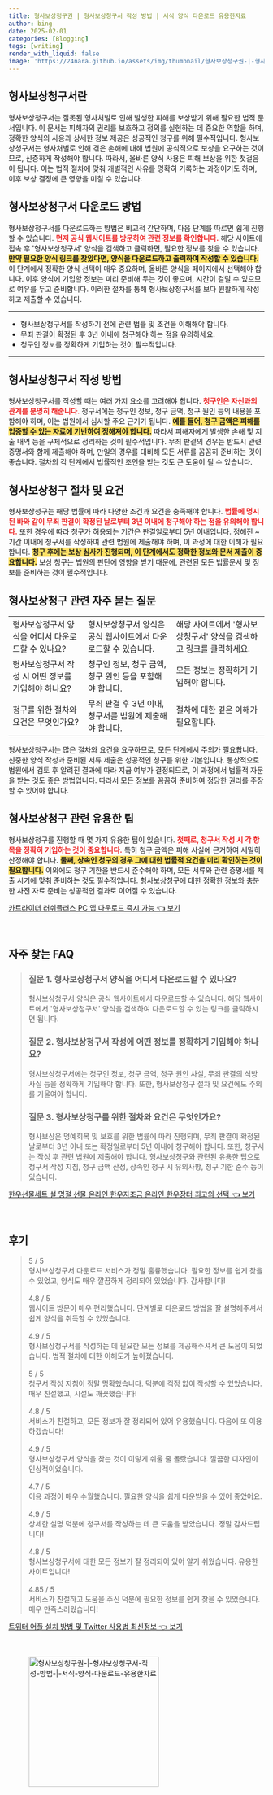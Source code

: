 ```yaml
---
title: 형사보상청구권 | 형사보상청구서 작성 방법 | 서식 양식 다운로드 유용한자료
author: bing
date: 2025-02-01
categories: [Blogging]
tags: [writing]
render_with_liquid: false
image: 'https://24nara.github.io/assets/img/thumbnail/형사보상청구권-|-형사보상청구서-작성-방법-|-서식-양식-다운로드-유용한자료.webp'
---
```



<h2 id='형사보상청구서_소개'>형사보상청구서란</h2>

<p>형사보상청구서는 잘못된 형사처벌로 인해 발생한 피해를 보상받기 위해 필요한 법적 문서입니다. 이 문서는 피해자의 권리를 보호하고 정의를 실현하는 데 중요한 역할을 하며, 정확한 양식의 사용과 상세한 정보 제공은 성공적인 청구를 위해 필수적입니다. 형사보상청구서는 형사처벌로 인해 겪은 손해에 대해 법원에 공식적으로 보상을 요구하는 것이므로, 신중하게 작성해야 합니다. 따라서, 올바른 양식 사용은 피해 보상을 위한 첫걸음이 됩니다. 이는 법적 절차에 맞춰 개별적인 사유를 명확히 기록하는 과정이기도 하며, 이후 보상 결정에 큰 영향을 미칠 수 있습니다.</p>

<h2 id='형사보상청구서_다운로드방법'>형사보상청구서 다운로드 방법</h2>

<p>형사보상청구서를 다운로드하는 방법은 비교적 간단하며, 다음 단계를 따르면 쉽게 진행할 수 있습니다. <b><span style="color: #ee2323;">먼저 공식 웹사이트를 방문하여 관련 정보를 확인합니다.</span></b> 해당 사이트에 접속 후 '형사보상청구서' 양식을 검색하고 클릭하면, 필요한 정보를 찾을 수 있습니다. <b><span style="background-color: #ffe066;">만약 필요한 양식 링크를 찾았다면, 양식을 다운로드하고 출력하여 작성할 수 있습니다.</span></b> 이 단계에서 정확한 양식 선택이 매우 중요하며, 올바른 양식을 페이지에서 선택해야 합니다. 이후 양식에 기입할 정보는 미리 준비해 두는 것이 좋으며, 시간이 걸릴 수 있으므로 여유를 두고 준비합니다. 이러한 절차를 통해 형사보상청구서를 보다 원활하게 작성하고 제출할 수 있습니다.</p>

<hr />

<ul>
    <li>형사보상청구서를 작성하기 전에 관련 법률 및 조건을 이해해야 합니다.</li>
    <li>무죄 판결이 확정된 후 3년 이내에 청구해야 하는 점을 유의하세요.</li>
    <li>청구인 정보를 정확하게 기입하는 것이 필수적입니다.</li>
</ul>

<hr />

<h2 id='형사보상청구서_작성방법'>형사보상청구서 작성 방법</h2>

<p>형사보상청구서를 작성할 때는 여러 가지 요소를 고려해야 합니다. <b><span style="color: #ee2323;">청구인은 자신과의 관계를 분명히 해줍니다.</span></b> 청구서에는 청구인 정보, 청구 금액, 청구 원인 등의 내용을 포함해야 하며, 이는 법원에서 심사할 주요 근거가 됩니다. <b><span style="background-color: #ffe066;">예를 들어, 청구 금액은 피해를 입증할 수 있는 자료에 기반하여 정해져야 합니다.</span></b> 따라서 피해자에게 발생한 손해 및 지출 내역 등을 구체적으로 정리하는 것이 필수적입니다. 무죄 판결의 경우는 반드시 관련 증명서와 함께 제출해야 하며, 만일의 경우를 대비해 모든 서류를 꼼꼼히 준비하는 것이 좋습니다. 절차의 각 단계에서 법률적인 조언을 받는 것도 큰 도움이 될 수 있습니다.</p>

<h2 id='형사보상청구서_절차_및_요건'>형사보상청구 절차 및 요건</h2>

<p>형사보상청구는 해당 법률에 따라 다양한 조건과 요건을 충족해야 합니다. <b><span style="color: #ee2323;">법률에 명시된 바와 같이 무죄 판결이 확정된 날로부터 3년 이내에 청구해야 하는 점을 유의해야 합니다.</span></b> 또한 경우에 따라 청구가 허용되는 기간은 판결일로부터 5년 이내입니다. 정해진 ~ 기간 이내에 청구서를 작성하여 관련 법원에 제출해야 하며, 이 과정에 대한 이해가 필요합니다. <b><span style="background-color: #ffe066;">청구 후에는 보상 심사가 진행되며, 이 단계에서도 정확한 정보와 문서 제출이 중요합니다.</span></b> 보상 청구는 법원의 판단에 영향을 받기 때문에, 관련된 모든 법률문서 및 정보를 준비하는 것이 필수적입니다.</p>

<h2 id='형사보상청구서_자주_묻는_질문'>형사보상청구 관련 자주 묻는 질문</h2>

<table>
    <tr>
        <td>형사보상청구서 양식을 어디서 다운로드할 수 있나요?</td>
        <td>형사보상청구서 양식은 공식 웹사이트에서 다운로드할 수 있습니다.</td>
        <td>해당 사이트에서 '형사보상청구서' 양식을 검색하고 링크를 클릭하세요.</td>
    </tr>
    <tr>
        <td>형사보상청구서 작성 시 어떤 정보를 기입해야 하나요?</td>
        <td>청구인 정보, 청구 금액, 청구 원인 등을 포함해야 합니다.</td>
        <td>모든 정보는 정확하게 기입해야 합니다.</td>
    </tr>
    <tr>
        <td>청구를 위한 절차와 요건은 무엇인가요?</td>
        <td>무죄 판결 후 3년 이내, 청구서를 법원에 제출해야 합니다.</td>
        <td>절차에 대한 깊은 이해가 필요합니다.</td>
    </tr>
</table>

<p>형사보상청구서는 많은 절차와 요건을 요구하므로, 모든 단계에서 주의가 필요합니다. 신중한 양식 작성과 준비된 서류 제출은 성공적인 청구를 위한 기본입니다. 통상적으로 법원에서 검토 후 알려진 결과에 따라 지급 여부가 결정되므로, 이 과정에서 법률적 자문을 받는 것도 좋은 방법입니다. 따라서 모든 정보를 꼼꼼히 준비하여 정당한 권리를 주장할 수 있어야 합니다.</p>

<h2 id='형사보상청구서_팁'>형사보상청구 관련 유용한 팁</h2>

<p>형사보상청구를 진행할 때 몇 가지 유용한 팁이 있습니다. <b><span style="color: #ee2323;">첫째로, 청구서 작성 시 각 항목을 정확히 기입하는 것이 중요합니다.</span></b> 특히 청구 금액은 피해 사실에 근거하여 세밀히 산정해야 합니다. <b><span style="background-color: #ffe066;">둘째, 상속인 청구의 경우 그에 대한 법률적 요건을 미리 확인하는 것이 필요합니다.</span></b> 이외에도 청구 기한을 반드시 준수해야 하며, 모든 서류와 관련 증명서를 제출 시기에 맞춰 준비하는 것도 필수적입니다. 형사보상청구에 대한 정확한 정보와 충분한 사전 자료 준비는 성공적인 결과로 이어질 수 있습니다.</p>


<p><a class="click-button" title="카트라이더 러쉬플러스 PC 앱 다운로드 즉시 가능" href="https://24nara.github.io/posts/%EC%B9%B4%ED%8A%B8%EB%9D%BC%EC%9D%B4%EB%8D%94-%EB%9F%AC%EC%89%AC%ED%94%8C%EB%9F%AC%EC%8A%A4-PC-%EC%95%B1-%EB%8B%A4%EC%9A%B4%EB%A1%9C%EB%93%9C-%EC%A6%89%EC%8B%9C-%EA%B0%80%EB%8A%A5/" rel="dofollow">카트라이더 러쉬플러스 PC 앱 다운로드 즉시 가능 👈 보기</a></p><br>
<h2 id='자주_찾는_FAQ'>자주 찾는 FAQ</h2>
<div itemscope="" itemtype="https://schema.org/FAQPage"> 
<blockquote> 
<div itemscope="" itemprop="mainEntity" itemtype="https://schema.org/Question"> 
<h3 itemprop="name">질문 1. 형사보상청구서 양식을 어디서 다운로드할 수 있나요?</h3> 
<div itemscope="" itemprop="acceptedAnswer" itemtype="https://schema.org/Answer"> 
<span itemprop="text"> 
<p>형사보상청구서 양식은 공식 웹사이트에서 다운로드할 수 있습니다. 해당 웹사이트에서 '형사보상청구서' 양식을 검색하여 다운로드할 수 있는 링크를 클릭하시면 됩니다.</p> 
</span> 
</div> 
</div> 

<div itemscope="" itemprop="mainEntity" itemtype="https://schema.org/Question"> 
<h3 itemprop="name">질문 2. 형사보상청구서 작성에 어떤 정보를 정확하게 기입해야 하나요?</h3> 
<div itemscope="" itemprop="acceptedAnswer" itemtype="https://schema.org/Answer"> 
<span itemprop="text"> 
<p>형사보상청구서에는 청구인 정보, 청구 금액, 청구 원인 사실, 무죄 판결의 석방 사실 등을 정확하게 기입해야 합니다. 또한, 형사보상청구 절차 및 요건에도 주의를 기울여야 합니다.</p> 
</span> 
</div> 
</div> 

<div itemscope="" itemprop="mainEntity" itemtype="https://schema.org/Question"> 
<h3 itemprop="name">질문 3. 형사보상청구를 위한 절차와 요건은 무엇인가요?</h3> 
<div itemscope="" itemprop="acceptedAnswer" itemtype="https://schema.org/Answer"> 
<span itemprop="text"> 
<p>형사보상은 명예회복 및 보호를 위한 법률에 따라 진행되며, 무죄 판결이 확정된 날로부터 3년 이내 또는 확정일로부터 5년 이내에 청구해야 합니다. 또한, 청구서는 작성 후 관련 법원에 제출해야 합니다. 형사보상청구와 관련된 유용한 팁으로 청구서 작성 지침, 청구 금액 산정, 상속인 청구 시 유의사항, 청구 기한 준수 등이 있습니다.</p> 
</span> 
</div> 
</div> 
</blockquote> 
</div>
<p><a class="click-button" title="한우선물세트 설 명절 선물 온라인 한우자조금 온라인 한우장터 최고의 선택" href="https://24nara.github.io/posts/%ED%95%9C%EC%9A%B0%EC%84%A0%EB%AC%BC%EC%84%B8%ED%8A%B8-%EC%84%A4-%EB%AA%85%EC%A0%88-%EC%84%A0%EB%AC%BC-%EC%98%A8%EB%9D%BC%EC%9D%B8-%ED%95%9C%EC%9A%B0%EC%9E%90%EC%A1%B0%EA%B8%88-%EC%98%A8%EB%9D%BC%EC%9D%B8-%ED%95%9C%EC%9A%B0%EC%9E%A5%ED%84%B0-%EC%B5%9C%EA%B3%A0%EC%9D%98-%EC%84%A0%ED%83%9D/" rel="dofollow">한우선물세트 설 명절 선물 온라인 한우자조금 온라인 한우장터 최고의 선택 👈 보기</a></p><br>
<h2 id='후기'>후기</h2>
<div itemscope itemtype="https://schema.org/Product">
  <blockquote>
  <div itemprop="review" itemscope itemtype="https://schema.org/Review">
      <div itemprop="reviewRating" itemscope itemtype="https://schema.org/Rating"> <span itemprop="ratingValue">5</span> / <span itemprop="bestRating">5</span> </div>
      <span itemprop="reviewBody">형사보상청구서 다운로드 서비스가 정말 훌륭했습니다. 필요한 정보를 쉽게 찾을 수 있었고, 양식도 매우 깔끔하게 정리되어 있었습니다. 감사합니다!</span>
  </div>
  <br>
  <div itemprop="review" itemscope itemtype="https://schema.org/Review">
      <div itemprop="reviewRating" itemscope itemtype="https://schema.org/Rating"> <span itemprop="ratingValue">4.8</span> / <span itemprop="bestRating">5</span> </div>
      <span itemprop="reviewBody">웹사이트 방문이 매우 편리했습니다. 단계별로 다운로드 방법을 잘 설명해주셔서 쉽게 양식을 취득할 수 있었습니다.</span>
  </div>
  <br>
  <div itemprop="review" itemscope itemtype="https://schema.org/Review">
      <div itemprop="reviewRating" itemscope itemtype="https://schema.org/Rating"> <span itemprop="ratingValue">4.9</span> / <span itemprop="bestRating">5</span> </div>
      <span itemprop="reviewBody">형사보상청구서를 작성하는 데 필요한 모든 정보를 제공해주셔서 큰 도움이 되었습니다. 법적 절차에 대한 이해도가 높아졌습니다.</span>
  </div>
  <br>
  <div itemprop="review" itemscope itemtype="https://schema.org/Review">
      <div itemprop="reviewRating" itemscope itemtype="https://schema.org/Rating"> <span itemprop="ratingValue">5</span> / <span itemprop="bestRating">5</span> </div>
      <span itemprop="reviewBody">청구서 작성 지침이 정말 명확했습니다. 덕분에 걱정 없이 작성할 수 있었습니다. 매우 친절했고, 시설도 깨끗했습니다!</span>
  </div>
  <br>
  <div itemprop="review" itemscope itemtype="https://schema.org/Review">
      <div itemprop="reviewRating" itemscope itemtype="https://schema.org/Rating"> <span itemprop="ratingValue">4.8</span> / <span itemprop="bestRating">5</span> </div>
      <span itemprop="reviewBody">서비스가 친절하고, 모든 정보가 잘 정리되어 있어 유용했습니다. 다음에 또 이용하겠습니다!</span>
  </div>
  <br>
  <div itemprop="review" itemscope itemtype="https://schema.org/Review">
      <div itemprop="reviewRating" itemscope itemtype="https://schema.org/Rating"> <span itemprop="ratingValue">4.9</span> / <span itemprop="bestRating">5</span> </div>
      <span itemprop="reviewBody">형사보상청구서 양식을 찾는 것이 이렇게 쉬울 줄 몰랐습니다. 깔끔한 디자인이 인상적이었습니다.</span>
  </div>
  <br>
  <div itemprop="review" itemscope itemtype="https://schema.org/Review">
      <div itemprop="reviewRating" itemscope itemtype="https://schema.org/Rating"> <span itemprop="ratingValue">4.7</span> / <span itemprop="bestRating">5</span> </div>
      <span itemprop="reviewBody">이용 과정이 매우 수월했습니다. 필요한 양식을 쉽게 다운받을 수 있어 좋았어요.</span>
  </div>
  <br>
  <div itemprop="review" itemscope itemtype="https://schema.org/Review">
      <div itemprop="reviewRating" itemscope itemtype="https://schema.org/Rating"> <span itemprop="ratingValue">4.9</span> / <span itemprop="bestRating">5</span> </div>
      <span itemprop="reviewBody">상세한 설명 덕분에 청구서를 작성하는 데 큰 도움을 받았습니다. 정말 감사드립니다!</span>
  </div>
  <br>
  <div itemprop="review" itemscope itemtype="https://schema.org/Review">
      <div itemprop="reviewRating" itemscope itemtype="https://schema.org/Rating"> <span itemprop="ratingValue">4.8</span> / <span itemprop="bestRating">5</span> </div>
      <span itemprop="reviewBody">형사보상청구서에 대한 모든 정보가 잘 정리되어 있어 알기 쉬웠습니다. 유용한 사이트입니다!</span>
  </div>
  <br>
  <div itemprop="review" itemscope itemtype="https://schema.org/Review">
      <div itemprop="reviewRating" itemscope itemtype="https://schema.org/Rating"> <span itemprop="ratingValue">4.85</span> / <span itemprop="bestRating">5</span> </div>
      <span itemprop="reviewBody">서비스가 친절하고 도움을 주신 덕분에 필요한 정보를 쉽게 찾을 수 있었습니다. 매우 만족스러웠습니다!</span>
  </div>
  </blockquote>
</div>
<p><a class="click-button" title="트위터 어플 설치 방법 및 Twitter 사용법 최신정보" href="https://24nara.github.io/posts/%ED%8A%B8%EC%9C%84%ED%84%B0-%EC%96%B4%ED%94%8C-%EC%84%A4%EC%B9%98-%EB%B0%A9%EB%B2%95-%EB%B0%8F-Twitter-%EC%82%AC%EC%9A%A9%EB%B2%95-%EC%B5%9C%EC%8B%A0%EC%A0%95%EB%B3%B4/" rel="dofollow">트위터 어플 설치 방법 및 Twitter 사용법 최신정보 👈 보기</a></p><br>
<figure class="image"><img src="https://24nara.github.io/assets/img/thumbnail/형사보상청구권-|-형사보상청구서-작성-방법-|-서식-양식-다운로드-유용한자료.webp" alt="형사보상청구권-|-형사보상청구서-작성-방법-|-서식-양식-다운로드-유용한자료" width="256" height="256"></figure>